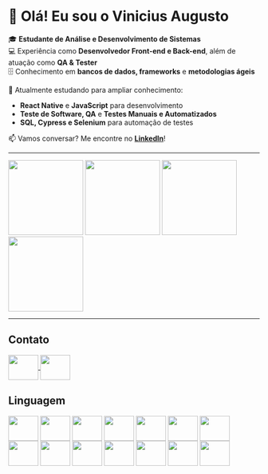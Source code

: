 # 👋 Olá! Eu sou o Vinicius Augusto  

🎓 **Estudante de Análise e Desenvolvimento de Sistemas**  
💻 Experiência como **Desenvolvedor Front-end e Back-end**, além de atuação como **QA & Tester**  
🗄️ Conhecimento em **bancos de dados, frameworks** e **metodologias ágeis**  

🚀 Atualmente estudando para ampliar conhecimento:  
- **React Native** e **JavaScript** para desenvolvimento  
- **Teste de Software, QA** e **Testes Manuais e Automatizados**  
- **SQL, Cypress e Selenium** para automação de testes  

📫 Vamos conversar? Me encontre no **[LinkedIn](https://www.linkedin.com/in/viniciusaugusto3006/)**!  

---
<div>
  <img height="150em" src = "https://github-readme-stats.vercel.app/api?username=VinihAugs&hide=contribs,prs&show_icons=true&theme=dark">

  <img height="150em" src = "https://github-readme-stats.vercel.app/api?username=VinihAugs&show_icons=true&theme=cobalt">

  <img height="150em" src = "https://github-readme-stats.vercel.app/api/top-langs/?username=VinihAugs&size_weight=0.5&count_weight=0.5&show_icons=true&theme=dark">

  <img height="150em" src = "https://github-readme-stats.vercel.app/api/top-langs/?username=VinihAugs&layout=compact&show_icons=true&theme=cobalt">
</div>

---

## Contato
<div>
    <a href="https://www.linkedin.com/in/viniciusaugusto3006/">
        <img src="https://cdn.jsdelivr.net/gh/devicons/devicon@latest/icons/linkedin/linkedin-original.svg" align ="center" height ="50" width ="60"/>
    </a>
    <a href="https://github.com/VinihAugs">
        <img src="https://cdn.jsdelivr.net/gh/devicons/devicon@latest/icons/github/github-original.svg" align ="center" height ="50" width ="60"/>
    </a>
</div>



## Linguagem
<div>
    <img src="https://cdn.jsdelivr.net/gh/devicons/devicon@latest/icons/react/react-original.svg" align ="center" height ="50" width ="60"/>
    <img src="https://cdn.jsdelivr.net/gh/devicons/devicon@latest/icons/javascript/javascript-original.svg" align ="center" height ="50" width ="60"/>
    <img src="https://cdn.jsdelivr.net/gh/devicons/devicon@latest/icons/java/java-original.svg" align ="center" height ="50" width ="60"/>
    <img src="https://cdn.jsdelivr.net/gh/devicons/devicon@latest/icons/selenium/selenium-original.svg" align ="center" height ="50" width ="60"/>
    <img src="https://cdn.jsdelivr.net/gh/devicons/devicon@latest/icons/postman/postman-original.svg" align ="center" height ="50" width ="60"/>
    <img src="https://cdn.jsdelivr.net/gh/devicons/devicon@latest/icons/mysql/mysql-original.svg" align ="center" height ="50" width ="60"/>
    <img src="https://cdn.jsdelivr.net/gh/devicons/devicon@latest/icons/visualbasic/visualbasic-original.svg" align ="center" height ="50" width ="60"/>
    <img src="https://cdn.jsdelivr.net/gh/devicons/devicon@latest/icons/amazonwebservices/amazonwebservices-original-wordmark.svg" align ="center" height ="50" width ="60"/>
    <img src="https://cdn.jsdelivr.net/gh/devicons/devicon@latest/icons/salesforce/salesforce-original.svg" align ="center" height ="50" width ="60"/>
    <img src="https://cdn.jsdelivr.net/gh/devicons/devicon@latest/icons/css3/css3-original.svg" align ="center" height ="50" width ="60"/>
    <img src="https://cdn.jsdelivr.net/gh/devicons/devicon@latest/icons/html5/html5-original.svg" align ="center" height ="50" width ="60"/>
    <img src="https://cdn.jsdelivr.net/gh/devicons/devicon@latest/icons/python/python-original.svg" align ="center" height ="50" width ="60"/>
    <img src="https://cdn.jsdelivr.net/gh/devicons/devicon@latest/icons/c/c-original.svg" align ="center" height ="50" width ="60"/>
    <img src="https://cdn.jsdelivr.net/gh/devicons/devicon@latest/icons/git/git-original.svg" align ="center" height ="50" width ="60"/>
</div>
